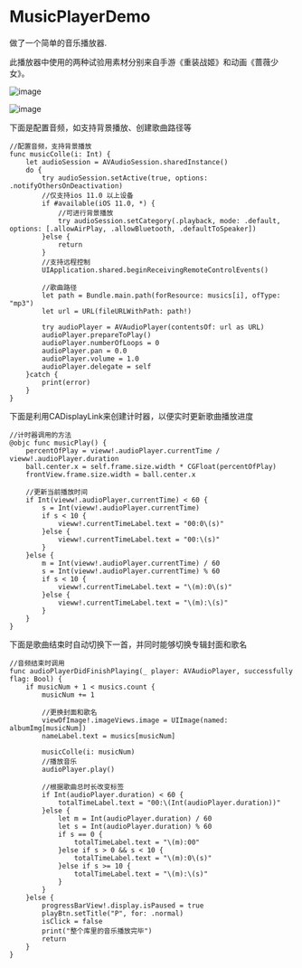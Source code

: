 # MusicPlayerDemo
做了一个简单的音乐播放器. 

此播放器中使用的两种试验用素材分别来自手游《重装战姬》和动画《蔷薇少女》。

![image](https://github.com/Kimsswift/MusicPlayerDemo/blob/master/MusicPlay/e1.gif)

![image](https://github.com/Kimsswift/MusicPlayerDemo/blob/master/MusicPlay/e2.gif)

下面是配置音频，如支持背景播放、创建歌曲路径等

    //配置音频，支持背景播放
    func musicColle(i: Int) {
        let audioSession = AVAudioSession.sharedInstance()
        do {
            try audioSession.setActive(true, options: .notifyOthersOnDeactivation)
            //仅支持ios 11.0 以上设备
            if #available(iOS 11.0, *) {
                //可进行背景播放
                try audioSession.setCategory(.playback, mode: .default, options: [.allowAirPlay, .allowBluetooth, .defaultToSpeaker])
            }else {
                return
            }
            //支持远程控制
            UIApplication.shared.beginReceivingRemoteControlEvents()
            
            //歌曲路径
            let path = Bundle.main.path(forResource: musics[i], ofType: "mp3")
            let url = URL(fileURLWithPath: path!)
            
            try audioPlayer = AVAudioPlayer(contentsOf: url as URL)
            audioPlayer.prepareToPlay()
            audioPlayer.numberOfLoops = 0
            audioPlayer.pan = 0.0
            audioPlayer.volume = 1.0
            audioPlayer.delegate = self
        }catch {
            print(error)
        }
    }

下面是利用CADisplayLink来创建计时器，以便实时更新歌曲播放进度

    //计时器调用的方法
    @objc func musicPlay() {
        percentOfPlay = vieww!.audioPlayer.currentTime / vieww!.audioPlayer.duration
        ball.center.x = self.frame.size.width * CGFloat(percentOfPlay)
        frontView.frame.size.width = ball.center.x
        
        //更新当前播放时间
        if Int(vieww!.audioPlayer.currentTime) < 60 {
            s = Int(vieww!.audioPlayer.currentTime)
            if s < 10 {
                vieww!.currentTimeLabel.text = "00:0\(s)"
            }else {
                vieww!.currentTimeLabel.text = "00:\(s)"
            }
        }else {
            m = Int(vieww!.audioPlayer.currentTime) / 60
            s = Int(vieww!.audioPlayer.currentTime) % 60
            if s < 10 {
                vieww!.currentTimeLabel.text = "\(m):0\(s)"
            }else {
                vieww!.currentTimeLabel.text = "\(m):\(s)"
            }
        }
    }

下面是歌曲结束时自动切换下一首，并同时能够切换专辑封面和歌名

    //音频结束时调用
    func audioPlayerDidFinishPlaying(_ player: AVAudioPlayer, successfully flag: Bool) {
        if musicNum + 1 < musics.count {
            musicNum += 1
            
            //更换封面和歌名
            viewOfImage!.imageViews.image = UIImage(named: albumImg[musicNum])
            nameLabel.text = musics[musicNum]
            
            musicColle(i: musicNum)
            //播放音乐
            audioPlayer.play()
            
            //根据歌曲总时长改变标签
            if Int(audioPlayer.duration) < 60 {
                totalTimeLabel.text = "00:\(Int(audioPlayer.duration))"
            }else {
                let m = Int(audioPlayer.duration) / 60
                let s = Int(audioPlayer.duration) % 60
                if s == 0 {
                    totalTimeLabel.text = "\(m):00"
                }else if s > 0 && s < 10 {
                    totalTimeLabel.text = "\(m):0\(s)"
                }else if s >= 10 {
                    totalTimeLabel.text = "\(m):\(s)"
                }
            }
        }else {
            progressBarView!.display.isPaused = true
            playBtn.setTitle("P", for: .normal)
            isClick = false
            print("整个库里的音乐播放完毕")
            return
        }
    }
